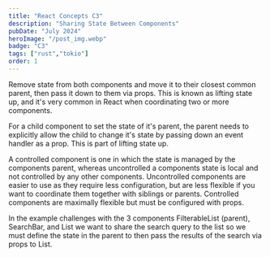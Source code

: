 ```yaml
---
title: "React Concepts C3"
description: "Sharing State Between Components"
pubDate: "July 2024"
heroImage: "/post_img.webp"
badge: "C3"
tags: ["rust","tokio"]
order: 1
---
```


Remove state from both components and move it to their closest common parent, then pass it down to them via props. This is known as lifting state up, and it's very common in React when coordinating two or more components.

For a child component to set the state of it's parent, the parent needs to explicitly allow the child to change it's state by passing down an event handler as a prop. This is part of lifting state up.

A controlled component is one in which the state is managed by the components parent, whereas uncontrolled a components state is local and not controlled by any other components. Uncontrolled components are easier to use as they require less configuration, but are less flexible if you want to coordinate them together with siblings or parents. Controlled components are maximally flexible but must be configured with props.

In the example challenges with the 3 components FilterableList (parent), SearchBar, and List we want to share the search query to the list so we must define the state in the parent to then pass the results of the search via props to List.

